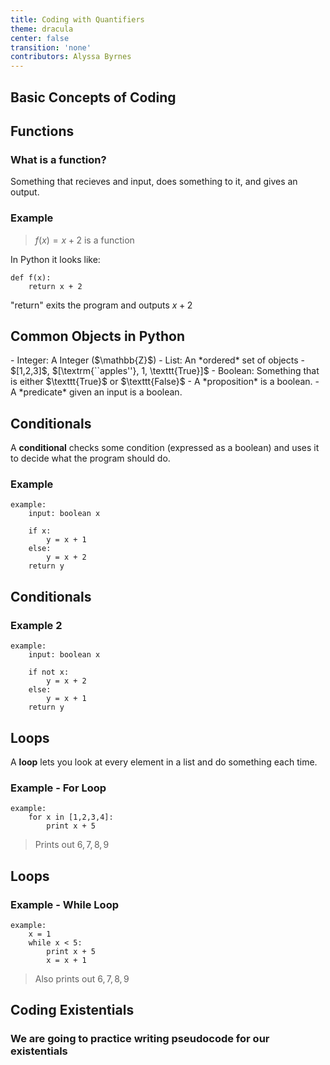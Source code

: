 ```yaml
---
title: Coding with Quantifiers
theme: dracula
center: false
transition: 'none'
contributors: Alyssa Byrnes
---
```



## Basic Concepts of Coding

## Functions
<div id="content">

### What is a function?

Something that recieves and input, does something to it, and gives an output.


### Example

>$f(x) = x + 2$ is a function

In Python it looks like:

    def f(x):
        return x + 2


"return" exits the program and outputs $x+2$


</div>


## Common Objects in Python
<div id="content">
- Integer: A Integer ($\mathbb{Z}$)
- List: An *ordered* set of objects
    - $[1,2,3]$, $[\textrm{``apples''}, 1, \texttt{True}]$
- Boolean: Something that is either $\texttt{True}$ or $\texttt{False}$
    - A *proposition* is a boolean.
    - A *predicate* given an input is a boolean.

</div>



## Conditionals
<div id="content">

A **conditional** checks some condition (expressed as a boolean) and uses it to decide what the program should do.

### Example

    example:
        input: boolean x
        
        if x: 
            y = x + 1
        else:
            y = x + 2
        return y

</div>

## Conditionals
<div id="content">

### Example 2

    example:
        input: boolean x
    
        if not x: 
            y = x + 2
        else:
            y = x + 1
        return y


</div>






## Loops
<div id="content">

A **loop** lets you look at every element in a list and do something each time.

### Example - For Loop

    example:
        for x in [1,2,3,4]:
            print x + 5

>Prints out $6,7,8,9$

</div>

## Loops
<div id="content">

### Example - While Loop

    example:
        x = 1
        while x < 5:
            print x + 5
            x = x + 1

>Also prints out $6,7,8,9$


</div>



## Coding Existentials
<div id="content">

### We are going to practice writing pseudocode for our existentials


</div>


<!-- 



## Exists
<div id="content">

Let's say we have a list of booleans: $P = [p1,p2,p3,p4]$.

We want to check $\exists p \in P, p$.

We want a method that returns $\texttt{True}$ if at least one element in $P$ is $\texttt{True}$ and returns $\texttt{False}$ otherwise.



</div>



## Exists
<div id="content">

Let's say we have a list of booleans: $P = [p1,p2,p3,p4]$.

We want to check $\exists p \in P, p$.

We want a method that returns $\texttt{True}$ if at least one element in $P$ is $\texttt{True}$ and returns $\texttt{False}$ otherwise.

    example:
        input: list P
        for x in P:
            if x:
                return True
        #Loop exited
        return False


</div>






## Forall
<div id="content">

Let's say we have a list of booleans: $P = [p1,p2,p3,p4]$.

We want to check $\forall p \in P, p$.

We want a method that returns $\texttt{True}$ if every element in $P$ is $\texttt{True}$ and returns $\texttt{False}$ otherwise.

Remember: $\forall p \in P, p \equiv \neg \exists p \in P, \neg P$.

So, we can also think of it as a method that returns $\texttt{False}$ if at least one element in $P$ is $\texttt{False}$ and returns $\texttt{True}$ otherwise.




</div>






## Forall
<div id="content">

Let's say we have a list of booleans: `P = [p1,p2,p3,p4]`.

We want to check $\forall p \in P, p$.

We want a method that returns $\texttt{True}$ if every element in $P$ is $\texttt{True}$ and returns $\texttt{False}$ otherwise.

Remember: $\forall p \in P, p \equiv \neg \exists p \in P, \neg P$.

So, we can also think of it as a method that returns $\texttt{False}$ if at least one element in $P$ is $\texttt{False}$ and returns $\texttt{True}$ otherwise.


</div> -->






